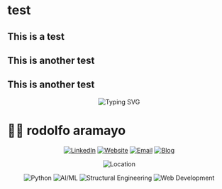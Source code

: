 # test
## This is a test
## This is another test
## This is another test
<div align="center">
  <img src="https://readme-typing-svg.herokuapp.com?font=Fira+Code&weight=500&size=25&pause=1500&color=FF6B35&center=true&vCenter=true&width=500&height=40&lines=Molecular+Biologist;Computational+Genomics;AI/ML+Trainer;Open+Source+Contributor" alt="Typing SVG" />
</div>

# 👨‍💻 rodolfo aramayo

<div align="center">
  
  [![LinkedIn](https://img.shields.io/badge/LinkedIn-rodolfo_aramayo_Osorio-0077B5?style=for-the-badge&logo=linkedin&logoColor=white)](https://linkedin.com/in/rodolfo-aramayo-osorio)
  [![Website](https://img.shields.io/badge/Website-rodolfoaramayo.com-000000?style=for-the-badge&logo=About.me&logoColor=white)](https://rodolfoaramayo.com)
  [![Email](https://img.shields.io/badge/Email-mail@rodolfoaramayo.com-D14836?style=for-the-badge&logo=gmail&logoColor=white)](mailto:mail@rodolfoaramayo.com)
  [![Blog](https://img.shields.io/badge/Blog-rodolfoaramayo.com/blog-FF5722?style=for-the-badge&logo=blogger&logoColor=white)](https://rodolfoaramayo.com/blog)
  
</div>

<div align="center">
  <!-- <img src="https://img.shields.io/badge/Status-Available_for_Opportunities-00A0E4?style=for-the-badge&logo=rocket&logoColor=white" alt="Status" /> -->
  <img src="https://img.shields.io/badge/Location-Montréal,_Canada-0077B5?style=for-the-badge&logo=map-marker&logoColor=white" alt="Location" />
  <!-- <img src="https://img.shields.io/badge/Open_to_Work-Yes-00D4AA?style=for-the-badge&logo=linkedin&logoColor=white" alt="Open to Work" /> -->
</div>

<div align="center">
  
  ![Python](https://img.shields.io/badge/Python-3776AB?style=for-the-badge&logo=python&logoColor=white)
  ![AI/ML](https://img.shields.io/badge/AI/ML-FF6F00?style=for-the-badge&logo=tensorflow&logoColor=white)
  ![Structural Engineering](https://img.shields.io/badge/Structural_Engineering-FF6B35?style=for-the-badge&logo=autodesk&logoColor=white)
  ![Web Development](https://img.shields.io/badge/Web_Development-61DAFB?style=for-the-badge&logo=react&logoColor=black)
  
</div>
